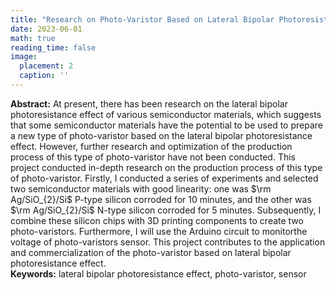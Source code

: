 ```yaml
---
title: "Research on Photo-Varistor Based on Lateral Bipolar Photoresistance Effect"
date: 2023-06-01
math: true
reading_time: false
image:
  placement: 2
  caption: ''
---
```


**Abstract:** At present, there has been research on the lateral bipolar photoresistance effect of 
various semiconductor materials, which suggests that some semiconductor materials have the 
potential to be used to prepare a new type of photo-varistor based on the lateral bipolar 
photoresistance effect. However, further research and optimization of the production process of 
this type of photo-varistor have not been conducted. This project conducted in-depth research on 
the production process of this type of photo-varistor. Firstly, I conducted a series of experiments 
and selected two semiconductor materials with good linearity: one was $\rm Ag/SiO_{2}/Si$ P-type 
silicon corroded for 10 minutes, and the other was $\rm Ag/SiO_{2}/Si$ N-type silicon corroded for 5 
minutes. Subsequently, I combine these silicon chips with 3D printing components to create two 
photo-varistors. Furthermore, I will use the Arduino circuit to monitorthe voltage of photo-varistors sensor. This project contributes to the application and commercialization of the photo-varistor based on lateral bipolar photoresistance effect.<br>
**Keywords:** lateral bipolar photoresistance effect, photo-varistor, sensor